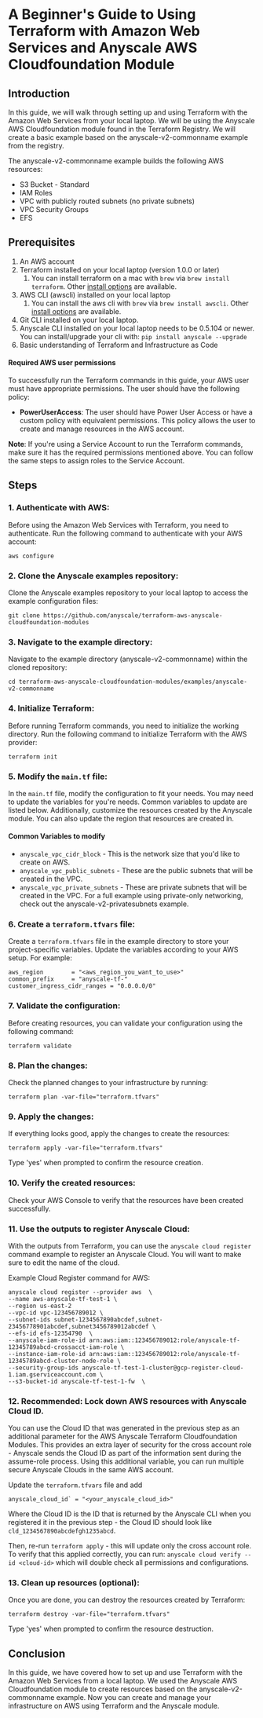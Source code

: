 # A Beginner's Guide to Using Terraform with Amazon Web Services and Anyscale AWS Cloudfoundation Module

## Introduction
In this guide, we will walk through setting up and using Terraform with the Amazon Web Services from your local laptop. We will be using the Anyscale AWS Cloudfoundation module found in the Terraform Registry. We will create a basic example based on the anyscale-v2-commonname example from the registry.

The anyscale-v2-commonname example builds the following AWS resources:
- S3 Bucket - Standard
- IAM Roles
- VPC with publicly routed subnets (no private subnets)
- VPC Security Groups
- EFS

## Prerequisites
1. An AWS account
2. Terraform installed on your local laptop (version 1.0.0 or later)
   1. You can install terraform on a mac with `brew` via `brew install terraform`. Other [install options](https://developer.hashicorp.com/terraform/tutorials/gcp-get-started/install-cli) are available.
3. AWS CLI (awscli) installed on your local laptop
   1. You can install the aws cli with `brew` via `brew install awscli`. Other [install options](https://docs.aws.amazon.com/cli/latest/userguide/getting-started-install.html) are available.
4. Git CLI installed on your local laptop.
5. Anyscale CLI installed on your local laptop needs to be 0.5.104 or newer. You can install/upgrade your cli with: `pip install anyscale --upgrade`
6. Basic understanding of Terraform and Infrastructure as Code

#### Required AWS user permissions
To successfully run the Terraform commands in this guide, your AWS user must have appropriate permissions. The user should have the following policy:
- **PowerUserAccess**: The user should have Power User Access or have a custom policy with equivalent permissions. This policy allows the user to create and manage resources in the AWS account.

**Note**: If you're using a Service Account to run the Terraform commands, make sure it has the required permissions mentioned above. You can follow the same steps to assign roles to the Service Account.

## Steps

### 1. Authenticate with AWS:
Before using the Amazon Web Services with Terraform, you need to authenticate. Run the following command to authenticate with your AWS account:
```
aws configure
```

### 2. Clone the Anyscale examples repository:
Clone the Anyscale examples repository to your local laptop to access the example configuration files:
```
git clone https://github.com/anyscale/terraform-aws-anyscale-cloudfoundation-modules
```

### 3. Navigate to the example directory:
Navigate to the example directory (anyscale-v2-commonname) within the cloned repository:
```
cd terraform-aws-anyscale-cloudfoundation-modules/examples/anyscale-v2-commonname
```

### 4. Initialize Terraform:
Before running Terraform commands, you need to initialize the working directory. Run the following command to initialize Terraform with the AWS provider:
```
terraform init
```

### 5. Modify the `main.tf` file:
In the `main.tf` file, modify the configuration to fit your needs. You may need to update the variables for you're needs.
Common variables to update are listed below. Additionally, customize the resources created by the Anyscale module.
You can also update the region that resources are created in.

#### Common Variables to modify
- `anyscale_vpc_cidr_block` - This is the network size that you'd like to create on AWS.
- `anyscale_vpc_public_subnets` - These are the public subnets that will be created in the VPC.
- `anyscale_vpc_private_subnets` - These are private subnets that will be created in the VPC. For a full example using private-only networking, check out the anyscale-v2-privatesubnets example.

### 6. Create a `terraform.tfvars` file:
Create a `terraform.tfvars` file in the example directory to store your project-specific variables. Update the variables according to your AWS setup. For example:
```
aws_region        = "<aws_region_you_want_to_use>"
common_prefix     = "anyscale-tf-"
customer_ingress_cidr_ranges = "0.0.0.0/0"
```

### 7. Validate the configuration:
Before creating resources, you can validate your configuration using the following command:
```
terraform validate
```

### 8. Plan the changes:
Check the planned changes to your infrastructure by running:
```
terraform plan -var-file="terraform.tfvars"
```

### 9. Apply the changes:
If everything looks good, apply the changes to create the resources:
```
terraform apply -var-file="terraform.tfvars"
```
Type 'yes' when prompted to confirm the resource creation.

### 10. Verify the created resources:
Check your AWS Console to verify that the resources have been created successfully.

### 11. Use the outputs to register Anyscale Cloud:
With the outputs from Terraform, you can use the `anyscale cloud register`
command example to register an Anyscale Cloud. You will want to make
sure to edit the name of the cloud.

Example Cloud Register command for AWS:
```
anyscale cloud register --provider aws  \
--name aws-anyscale-tf-test-1 \
--region us-east-2
--vpc-id vpc-123456789012 \
--subnet-ids subnet-1234567890abcdef,subnet-23456778901abcdef,subnet3456789012abcdef \
--efs-id efs-12354790  \
--anyscale-iam-role-id arn:aws:iam::123456789012:role/anyscale-tf-12345789abcd-crossacct-iam-role \
--instance-iam-role-id arn:aws:iam::123456789012:role/anyscale-tf-12345789abcd-cluster-node-role \
--security-group-ids anyscale-tf-test-1-cluster@gcp-register-cloud-1.iam.gserviceaccount.com \
--s3-bucket-id anyscale-tf-test-1-fw  \
```

### 12. Recommended: Lock down AWS resources with Anyscale Cloud ID.
You can use the Cloud ID that was generated in the previous step as an additional parameter for the AWS Anyscale Terraform Cloudfoundation Modules.
This provides an extra layer of security for the cross account role - Anyscale sends the Cloud ID as part of the information sent during the assume-role process.
Using this additional variable, you can run multiple secure Anyscale Clouds in the same AWS account.

Update the `terraform.tfvars` file and add
```
anyscale_cloud_id` = "<your_anyscale_cloud_id>"
```
Where the Cloud ID is the ID that is returned by the Anyscale CLI when you registered it in the previous step - the Cloud ID should look like `cld_1234567890abcdefgh1235abcd`.

Then, re-run `terraform apply` - this will update only the cross account role.
To verify that this applied correctly, you can run: `anyscale cloud verify --id <cloud-id>` which will double check all permissions and configurations.

### 13. Clean up resources (optional):
Once you are done, you can destroy the resources created by Terraform:
```
terraform destroy -var-file="terraform.tfvars"
```
Type 'yes' when prompted to confirm the resource destruction.

## Conclusion
In this guide, we have covered how to set up and use Terraform with the Amazon Web Services from a local laptop. We used the Anyscale AWS Cloudfoundation module to create resources based on the anyscale-v2-commonname example. Now you can create and manage your infrastructure on AWS using Terraform and the Anyscale module.
